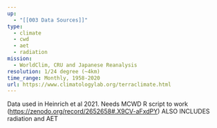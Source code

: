 ```yaml
---
up:
  - "[[003 Data Sources]]"
type:
  - climate
  - cwd
  - aet
  - radiation
mission:
  - WorldClim, CRU and Japanese Reanalysis
resolution: 1/24 degree (~4km)
time_range: Monthly, 1958-2020
url: https://www.climatologylab.org/terraclimate.html
---
```

Data used in Heinrich et al 2021. Needs MCWD R script to work (https://zenodo.org/record/2652658#.X9CV-aFxdPY) ALSO INCLUDES radiation and AET
